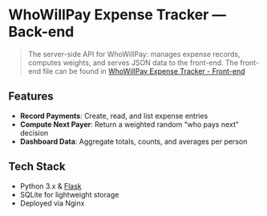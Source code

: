 # WhoWillPay Expense Tracker — Back-end

> The server-side API for WhoWillPay: manages expense records, computes weights, and serves JSON data to the front-end.
> The front-end file can be found in [WhoWillPay Expense Tracker - Front-end](https://github.com/20age1million/who-will-pay-expense-tracker)

## Features
- **Record Payments**: Create, read, and list expense entries  
- **Compute Next Payer**: Return a weighted random “who pays next” decision  
- **Dashboard Data**: Aggregate totals, counts, and averages per person  

## Tech Stack
- Python 3.x & [Flask](https://flask.palletsprojects.com/)  
- SQLite for lightweight storage  
- Deployed via Nginx
